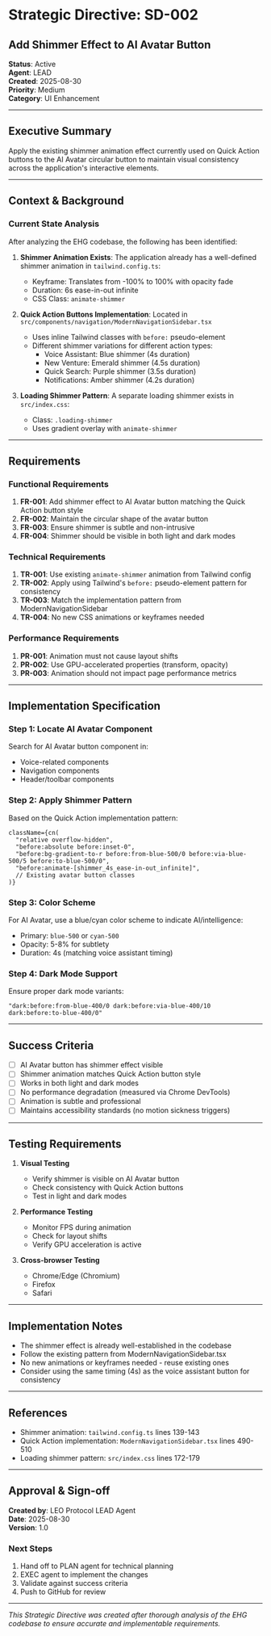 # Strategic Directive: SD-002
## Add Shimmer Effect to AI Avatar Button

**Status**: Active  
**Agent**: LEAD  
**Created**: 2025-08-30  
**Priority**: Medium  
**Category**: UI Enhancement  

---

## Executive Summary

Apply the existing shimmer animation effect currently used on Quick Action buttons to the AI Avatar circular button to maintain visual consistency across the application's interactive elements.

---

## Context & Background

### Current State Analysis

After analyzing the EHG codebase, the following has been identified:

1. **Shimmer Animation Exists**: The application already has a well-defined shimmer animation in `tailwind.config.ts`:
   - Keyframe: Translates from -100% to 100% with opacity fade
   - Duration: 6s ease-in-out infinite
   - CSS Class: `animate-shimmer`

2. **Quick Action Buttons Implementation**: Located in `src/components/navigation/ModernNavigationSidebar.tsx`
   - Uses inline Tailwind classes with `before:` pseudo-element
   - Different shimmer variations for different action types:
     - Voice Assistant: Blue shimmer (4s duration)
     - New Venture: Emerald shimmer (4.5s duration)
     - Quick Search: Purple shimmer (3.5s duration)
     - Notifications: Amber shimmer (4.2s duration)

3. **Loading Shimmer Pattern**: A separate loading shimmer exists in `src/index.css`:
   - Class: `.loading-shimmer`
   - Uses gradient overlay with `animate-shimmer`

---

## Requirements

### Functional Requirements

1. **FR-001**: Add shimmer effect to AI Avatar button matching the Quick Action button style
2. **FR-002**: Maintain the circular shape of the avatar button
3. **FR-003**: Ensure shimmer is subtle and non-intrusive
4. **FR-004**: Shimmer should be visible in both light and dark modes

### Technical Requirements

1. **TR-001**: Use existing `animate-shimmer` animation from Tailwind config
2. **TR-002**: Apply using Tailwind's `before:` pseudo-element pattern for consistency
3. **TR-003**: Match the implementation pattern from ModernNavigationSidebar
4. **TR-004**: No new CSS animations or keyframes needed

### Performance Requirements

1. **PR-001**: Animation must not cause layout shifts
2. **PR-002**: Use GPU-accelerated properties (transform, opacity)
3. **PR-003**: Animation should not impact page performance metrics

---

## Implementation Specification

### Step 1: Locate AI Avatar Component

Search for AI Avatar button component in:
- Voice-related components
- Navigation components
- Header/toolbar components

### Step 2: Apply Shimmer Pattern

Based on the Quick Action implementation pattern:

```tsx
className={cn(
  "relative overflow-hidden",
  "before:absolute before:inset-0",
  "before:bg-gradient-to-r before:from-blue-500/0 before:via-blue-500/5 before:to-blue-500/0",
  "before:animate-[shimmer_4s_ease-in-out_infinite]",
  // Existing avatar button classes
)}
```

### Step 3: Color Scheme

For AI Avatar, use a blue/cyan color scheme to indicate AI/intelligence:
- Primary: `blue-500` or `cyan-500`
- Opacity: 5-8% for subtlety
- Duration: 4s (matching voice assistant timing)

### Step 4: Dark Mode Support

Ensure proper dark mode variants:
```tsx
"dark:before:from-blue-400/0 dark:before:via-blue-400/10 dark:before:to-blue-400/0"
```

---

## Success Criteria

- [ ] AI Avatar button has shimmer effect visible
- [ ] Shimmer animation matches Quick Action button style
- [ ] Works in both light and dark modes
- [ ] No performance degradation (measured via Chrome DevTools)
- [ ] Animation is subtle and professional
- [ ] Maintains accessibility standards (no motion sickness triggers)

---

## Testing Requirements

1. **Visual Testing**
   - Verify shimmer is visible on AI Avatar button
   - Check consistency with Quick Action buttons
   - Test in light and dark modes

2. **Performance Testing**
   - Monitor FPS during animation
   - Check for layout shifts
   - Verify GPU acceleration is active

3. **Cross-browser Testing**
   - Chrome/Edge (Chromium)
   - Firefox
   - Safari

---

## Implementation Notes

- The shimmer effect is already well-established in the codebase
- Follow the existing pattern from ModernNavigationSidebar.tsx
- No new animations or keyframes needed - reuse existing ones
- Consider using the same timing (4s) as the voice assistant button for consistency

---

## References

- Shimmer animation: `tailwind.config.ts` lines 139-143
- Quick Action implementation: `ModernNavigationSidebar.tsx` lines 490-510
- Loading shimmer pattern: `src/index.css` lines 172-179

---

## Approval & Sign-off

**Created by**: LEO Protocol LEAD Agent  
**Date**: 2025-08-30  
**Version**: 1.0  

### Next Steps
1. Hand off to PLAN agent for technical planning
2. EXEC agent to implement the changes
3. Validate against success criteria
4. Push to GitHub for review

---

*This Strategic Directive was created after thorough analysis of the EHG codebase to ensure accurate and implementable requirements.*